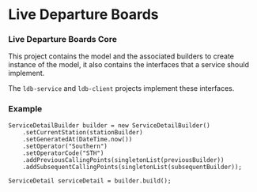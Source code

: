 # Live Departure Boards

### Live Departure Boards Core

This project contains the model and the associated builders to create instance of the model, it also contains the interfaces that a service should implement.

The `ldb-service` and `ldb-client` projects implement these interfaces.

### Example

    ServiceDetailBuilder builder = new ServiceDetailBuilder()
        .setCurrentStation(stationBuilder)
        .setGeneratedAt(DateTime.now())
        .setOperator("Southern")
        .setOperatorCode("STH")
        .addPreviousCallingPoints(singletonList(previousBuilder))
        .addSubsequentCallingPoints(singletonList(subsequentBuilder));

    ServiceDetail serviceDetail = builder.build();